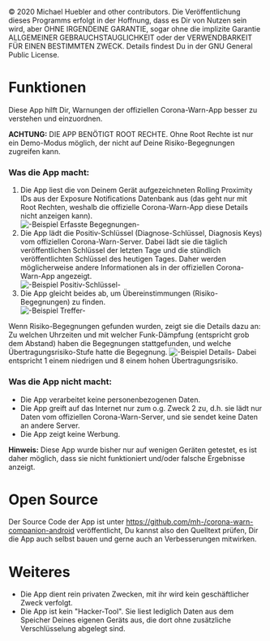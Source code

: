 © 2020  Michael Huebler and other contributors.
Die Veröffentlichung dieses Programms erfolgt in der Hoffnung, dass es Dir von Nutzen sein wird, aber OHNE IRGENDEINE GARANTIE, sogar ohne die implizite Garantie ALLGEMEINER GEBRAUCHSTAUGLICHKEIT oder der VERWENDBARKEIT FÜR EINEN BESTIMMTEN ZWECK. Details findest Du in der GNU General Public License.

# Funktionen
Diese App hilft Dir, Warnungen der offiziellen Corona-Warn-App besser zu verstehen und einzuordnen.

**ACHTUNG:** DIE APP BENÖTIGT ROOT RECHTE. Ohne Root Rechte ist nur ein Demo-Modus möglich, der nicht auf Deine Risiko-Begegnungen zugreifen kann.

### Was die App macht:
1. Die App liest die von Deinem Gerät aufgezeichneten Rolling Proximity IDs aus der Exposure Notifications Datenbank aus (das geht nur mit Root Rechten, weshalb die offizielle Corona-Warn-App diese Details nicht anzeigen kann).  
   ![-Beispiel Erfasste Begegnungen-](file:///android_asset/rpis_de.png)
2. Die App lädt die Positiv-Schlüssel (Diagnose-Schlüssel, Diagnosis Keys) vom offiziellen Corona-Warn-Server. Dabei lädt sie die täglich veröffentlichen Schlüssel der letzten Tage und die stündlich veröffentlichten Schlüssel des heutigen Tages. Daher werden möglicherweise andere Informationen als in der offiziellen Corona-Warn-App angezeigt.  
   ![-Beispiel Positiv-Schlüssel-](file:///android_asset/dks_de.png)
3. Die App gleicht beides ab, um Übereinstimmungen (Risiko-Begegnungen) zu finden.  
   ![-Beispiel Treffer-](file:///android_asset/matches_de.png)

Wenn Risiko-Begegnungen gefunden wurden, zeigt sie die Details dazu an: 
Zu welchen Uhrzeiten und mit welcher Funk-Dämpfung (entspricht grob dem Abstand) haben die Begegnungen stattgefunden, und welche Übertragungsrisiko-Stufe hatte die Begegnung.
![-Beispiel Details-](file:///android_asset/details_de.png)
Dabei entspricht 1 einem niedrigen und 8 einem hohen Übertragungsrisiko.

### Was die App nicht macht:
- Die App verarbeitet keine personenbezogenen Daten.
- Die App greift auf das Internet nur zum o.g. Zweck 2 zu, d.h. sie lädt nur Daten vom offiziellen Corona-Warn-Server, und sie sendet keine Daten an andere Server.
- Die App zeigt keine Werbung.

**Hinweis:**  Diese App wurde bisher nur auf wenigen Geräten getestet, es ist daher möglich, dass sie nicht funktioniert und/oder falsche Ergebnisse anzeigt. 

# Open Source
Der Source Code der App ist unter https://github.com/mh-/corona-warn-companion-android veröffentlicht, Du kannst also den Quelltext prüfen, Dir die App auch selbst bauen und gerne auch an Verbesserungen mitwirken.

# Weiteres
- Die App dient rein privaten Zwecken, mit ihr wird kein geschäftlicher Zweck verfolgt.
- Die App ist kein "Hacker-Tool". Sie liest lediglich Daten aus dem Speicher Deines eigenen Geräts aus, die dort ohne zusätzliche Verschlüsselung abgelegt sind.
